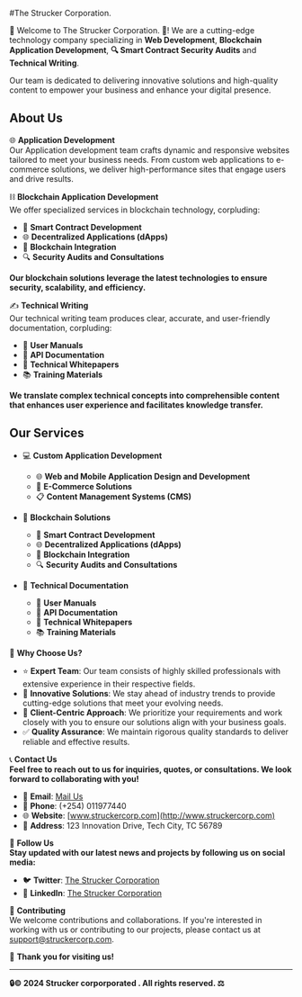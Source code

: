 #The Strucker Corporation.

🎉 Welcome to The Strucker Corporation. 🤝! We are a cutting-edge technology company specializing in **Web Development**, **Blockchain Application Development**, **🔍 Smart Contract Security Audits** and **Technical Writing**. 

Our team is dedicated to delivering innovative solutions and high-quality content to empower your business and enhance your digital presence.

## About Us

🌐 **Application Development**  
Our Application development team crafts dynamic and responsive websites tailored to meet your business needs. From custom web applications to e-commerce solutions, we deliver high-performance sites that engage users and drive results.

⛓️ **Blockchain Application Development**  
We offer specialized services in blockchain technology, corpluding:
- 🤖 **Smart Contract Development**
- 🌐 **Decentralized Applications (dApps)**
- 🔗 **Blockchain Integration**
- 🔍 **Security Audits and Consultations**

**Our blockchain solutions leverage the latest technologies to ensure security, scalability, and efficiency.**

✍️ **Technical Writing**  
Our technical writing team produces clear, accurate, and user-friendly documentation, corpluding:
- 📖 **User Manuals**
- 🧩 **API Documentation**
- 📑 **Technical Whitepapers**
- 📚 **Training Materials**

**We translate complex technical concepts into comprehensible content that enhances user experience and facilitates knowledge transfer.**

## Our Services

- 💻 **Custom Application Development**
  - 🌐 **Web and Mobile Application Design and Development**
  - 🛒 **E-Commerce Solutions**
  - 📋 **Content Management Systems (CMS)**

- 🔗 **Blockchain Solutions**
  - 🤖 **Smart Contract Development**
  - 🌐 **Decentralized Applications (dApps)**
  - 🔗 **Blockchain Integration**
  - 🔍 **Security Audits and Consultations**

- 📝 **Technical Documentation**
  - 📖 **User Manuals**
  - 🧩 **API Documentation**
  - 📑 **Technical Whitepapers**
  - 📚 **Training Materials**

🌟 **Why Choose Us?**  
- ⭐ **Expert Team**: Our team consists of highly skilled professionals with extensive experience in their respective fields.
- 🚀 **Innovative Solutions**: We stay ahead of industry trends to provide cutting-edge solutions that meet your evolving needs.
- 🤝 **Client-Centric Approach**: We prioritize your requirements and work closely with you to ensure our solutions align with your business goals.
- ✅ **Quality Assurance**: We maintain rigorous quality standards to deliver reliable and effective results.

📞 **Contact Us**  
**Feel free to reach out to us for inquiries, quotes, or consultations. We look forward to collaborating with you!**

- 📧 **Email**: [Mail Us](mailto:contact@struckercorporation.com)
- 📱 **Phone**: (+254) 011977440
- 🌐 **Website**: [www.struckercorp.com](http://www.struckercorp.com)
- 🏢 **Address**: 123 Innovation Drive, Tech City, TC 56789

🌟 **Follow Us**  
**Stay updated with our latest news and projects by following us on social media:**

- 🐦 **Twitter**: [The Strucker Corporation](https://twitter.com/struckercorp)
- 🔗 **LinkedIn**: [The Strucker Corporation](https://www.linkedin.com/company/struckercorp)

🤝 **Contributing**  
We welcome contributions and collaborations. If you're interested in working with us or contributing to our projects, please contact us at [support@struckercorp.com](mailto:support@struckercorporation.com).

💙 **Thank you for visiting us!**

---

**🔒© 2024 Strucker corporporated . All rights reserved. ⚖️**
